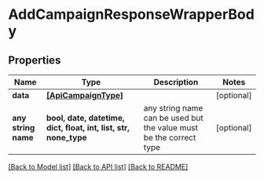 # AddCampaignResponseWrapperBody


## Properties
Name | Type | Description | Notes
------------ | ------------- | ------------- | -------------
**data** | [**[ApiCampaignType]**](ApiCampaignType.md) |  | [optional] 
**any string name** | **bool, date, datetime, dict, float, int, list, str, none_type** | any string name can be used but the value must be the correct type | [optional]

[[Back to Model list]](../README.md#documentation-for-models) [[Back to API list]](../README.md#documentation-for-api-endpoints) [[Back to README]](../README.md)


